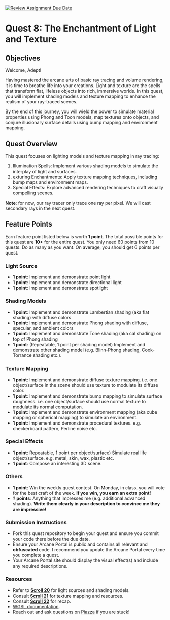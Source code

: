 [![Review Assignment Due Date](https://classroom.github.com/assets/deadline-readme-button-22041afd0340ce965d47ae6ef1cefeee28c7c493a6346c4f15d667ab976d596c.svg)](https://classroom.github.com/a/NHj7IH5P)
# Quest 8: The Enchantment of Light and Texture

## Objectives
Welcome, Adept!

Having mastered the arcane arts of basic ray tracing and volume rendering, it is time to breathe life into your creations. Light and texture are the spells that transform flat, lifeless objects into rich, immersive worlds. In this quest, you will implement shading models and texture mapping to enhance the realism of your ray-traced scenes.

By the end of this journey, you will wield the power to simulate material properties using Phong and Toon models, map textures onto objects, and conjure illusionary surface details using bump mapping and environment mapping.

## Quest Overview
This quest focuses on lighting models and texture mapping in ray tracing:

1. Illumination Spells: Implement various shading models to simulate the interplay of light and surfaces.
2. exturing Enchantments: Apply texture mapping techniques, including bump maps and environment maps.
3. Special Effects: Explore advanced rendering techniques to craft visually compelling scenes.

**Note**: for now, our ray tracer only trace one ray per pixel. We will cast secondary rays in the next quest.

## Feature Points
Earn feature point listed below is worth **1 point**. The total possible points for this quest are **10+** for the entire quest. You only need 60 points from 10 quests. Do as many as you want. On average, you should get 6 points per quest.

### Light Source
- **1 point**: Implement and demonstrate point light
- **1 point**: Implement and demonstrate directional light
- **1 point**: Implement and demonstrate spotlight

### Shading Models
- **1 point**: Implement and demonstrate Lambertian shading (aka flat shading) with diffuse colors
- **1 point**: Implement and demonstrate Phong shading with diffuse, specular, and ambient colors
- **1 point**: Implement and demonstrate Tone shading (aka cal shading) on top of Phong shading
- **1 point**: (Repeatable, 1 point per shading model) Implement and demonstrate other shading model (e.g. Blinn-Phong shading, Cook-Torrance shading etc.). 

### Texture Mapping
- **1 point**: Implement and demonstrate diffuse texture mapping. i.e. one object/surface in the scene should use texture to modulate its diffuse color.
- **1 point**: Implement and demonstrate bump mapping to simulate surface roughness. i.e. one object/surface should use normal texture to modulate its normal computation.
- **1 point**: Implement and demonstrate environment mapping (aka cube mapping or spherical mapping) to simulate an environment.
- **1 point**: Implement and demonstrate procedural textures. e.g. checkerboard pattern, Perline noise etc.

### Special Effects
- **1 point**: Repeatable, 1 point per object/surface) Simulate real life object/surface. e.g. metal, skin, wax, plastic etc.
- **1 point**: Compose an interesting 3D scene.

### Others
- **1 point**: Win the weekly quest contest. On Monday, in class, you will vote for the best craft of the week. **If you win, you earn an extra point!**
- **? points**: Anything that impresses me (e.g. additional advanced shading). **Write them clearly in your description to convince me they are impressive!**

### Submission Instructions
- Fork this quest repository to begin your quest and ensure you commit your code there before the due date.
- Ensure your Arcane Portal is public and contains all relevant and **obfuscated** code. I recommend you update the Arcane Portal every time you complete a quest.
- Your Arcane Portal site should display the visual effect(s) and include any required descriptions.

### Resources
- Refer to **[Scroll 20](https://eg.bucknell.edu/~scl019/Courses/CGSP25/scroll20.php)** for light sources and shading models.
- Consult **[Scroll 21](https://eg.bucknell.edu/~scl019/Courses/CGSP25/scroll21.php)** for texture mapping and resources.
- Consult **[Scroll 22](https://eg.bucknell.edu/~scl019/Courses/CGSP25/scroll22.php)** for recap.
- [WGSL documentation](https://www.w3.org/TR/WGSL/).
- Reach out and ask questions on [Piazza](https://piazza.com/bucknell/spring2025/csci379) if you are stuck!
